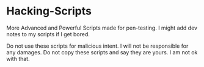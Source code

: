 # Hacking-Scripts
More Advanced and Powerful Scripts made for pen-testing.
I might add dev notes to my scripts if I get bored.

Do not use these scripts for malicious intent. I will not be responsible for any damages.
Do not copy these scripts and say they are yours. I am not ok with that.
